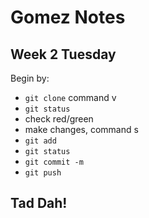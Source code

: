 # Gomez Notes
## Week 2 Tuesday
Begin  by:
- `git clone` command v
- `git status`
- check red/green
- make changes, command s
- `git add`
- `git status`
- `git commit -m`
- `git push`
## Tad Dah!